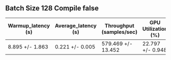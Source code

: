 ## Batch Size 128 Compile false

| Warmup_latency (s) | Average_latency (s) | Throughput (samples/sec) | GPU Utilization (%) |
| ------------------ | ------------------- | ------------------------ | ------------------- |
| 8.895 +/- 1.863 | 0.221 +/- 0.005 | 579.469 +/- 13.452 | 22.797 +/- 0.948 |
